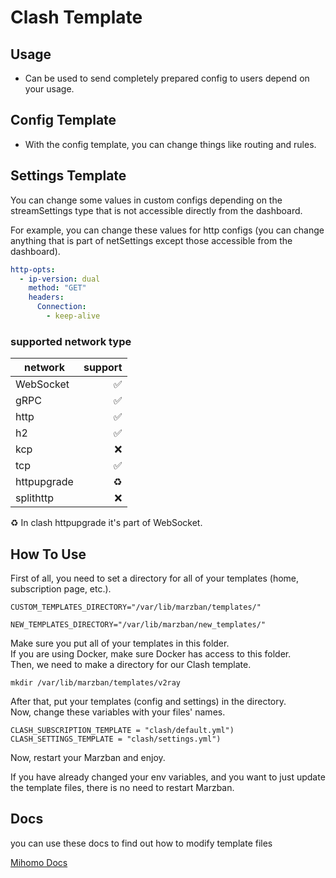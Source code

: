 # Clash Template

## Usage
- Can be used to send completely prepared config to users depend on your usage.

## Config Template
- With the config template, you can change things like routing and rules.

## Settings Template
You can change some values in custom configs depending on the streamSettings type that is not accessible directly from the dashboard.

For example, you can change these values for http configs (you can change anything that is part of netSettings except those accessible from the dashboard).
```yaml
http-opts:
  - ip-version: dual
    method: "GET"
    headers:
      Connection:
        - keep-alive
```
### supported network type
| network     | support |
|-------------|--------:|
| WebSocket   |       ✅ |
| gRPC        |       ✅ |
| http        |       ✅ |
| h2          |       ✅ |
| kcp         |       ❌ |
| tcp         |       ✅ |
| httpupgrade |      ♻️ |
| splithttp   |       ❌ |

♻️ In clash httpupgrade it's part of WebSocket.

## How To Use
First of all, you need to set a directory for all of your templates (home, subscription page, etc.).
```shell
CUSTOM_TEMPLATES_DIRECTORY="/var/lib/marzban/templates/"
```
```shell
NEW_TEMPLATES_DIRECTORY="/var/lib/marzban/new_templates/"
```

Make sure you put all of your templates in this folder.\
If you are using Docker, make sure Docker has access to this folder.\
Then, we need to make a directory for our Clash template.
```shell
mkdir /var/lib/marzban/templates/v2ray
```
After that, put your templates (config and settings) in the directory.\
Now, change these variables with your files' names.
```shell
CLASH_SUBSCRIPTION_TEMPLATE = "clash/default.yml")
CLASH_SETTINGS_TEMPLATE = "clash/settings.yml")
```
Now, restart your Marzban and enjoy.

If you have already changed your env variables, and you want to just update the template files, there is no need to restart Marzban.

## Docs
you can use these docs to find out how to modify template files

[Mihomo Docs](https://wiki.metacubex.one/en/) 